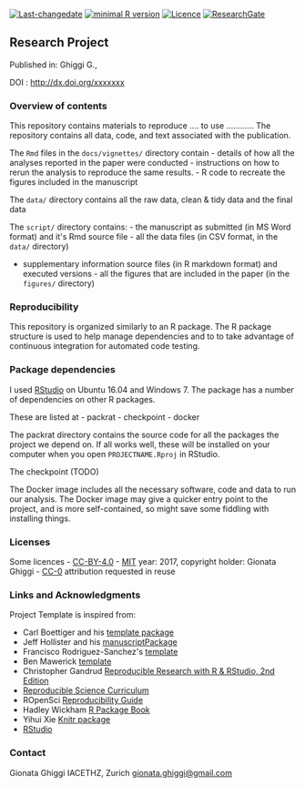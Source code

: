 <!-- README.md is generated from README.Rmd. Please edit that file -->
[![Last-changedate](https://img.shields.io/badge/last%20change-2017--09--04-brightgreen.svg)](https://github.com/benmarwick/researchcompendium/commits/master) [![minimal R version](https://img.shields.io/badge/R%3E%3D-3.3.3-brightgreen.svg)](https://cran.r-project.org/) [![Licence](https://img.shields.io/github/license/mashape/apistatus.svg)](http://choosealicense.com/licenses/mit/) [![ResearchGate](https://img.shields.io/badge/ResearchGate-ETHZ-green.svg)](https://www.researchgate.net/profile/Gionata_Ghiggi)

Research Project
----------------

Published in: Ghiggi G.,

DOI : <http://dx.doi.org/xxxxxxx>

### Overview of contents

This repository contains materials to reproduce .... to use ............ The repository contains all data, code, and text associated with the publication.

The `Rmd` files in the `docs/vignettes/` directory contain - details of how all the analyses reported in the paper were conducted - instructions on how to rerun the analysis to reproduce the same results. - R code to recreate the figures included in the manuscript

The `data/` directory contains all the raw data, clean & tidy data and the final data

The `script/` directory contains: - the manuscript as submitted (in MS Word format) and it's Rmd source file - all the data files (in CSV format, in the `data/` directory)
- supplementary information source files (in R markdown format) and executed versions - all the figures that are included in the paper (in the `figures/` directory)

### Reproducibility

This repository is organized similarly to an R package. The R package structure is used to help manage dependencies and to to take advantage of continuous integration for automated code testing.

### Package dependencies

I used [RStudio](http://www.rstudio.com/products/rstudio/) on Ubuntu 16.04 and Windows 7. The package has a number of dependencies on other R packages.

These are listed at - packrat - checkpoint - docker

The packrat directory contains the source code for all the packages the project we depend on. If all works well, these will be installed on your computer when you open `PROJECTNAME.Rproj` in RStudio.

The checkpoint (TODO)

The Docker image includes all the necessary software, code and data to run our analysis. The Docker image may give a quicker entry point to the project, and is more self-contained, so might save some fiddling with installing things.

### Licenses

Some licences - [CC-BY-4.0](http://creativecommons.org/licenses/by/4.0/) - [MIT](http://opensource.org/licenses/MIT) year: 2017, copyright holder: Gionata Ghiggi - [CC-0](http://creativecommons.org/publicdomain/zero/1.0/) attribution requested in reuse

### Links and Acknowledgments

Project Template is inspired from:

-   Carl Boettiger and his [template package](https://github.com/cboettig/template)
-   Jeff Hollister and his [manuscriptPackage](https://github.com/jhollist/manuscriptPackage)
-   Francisco Rodriguez-Sanchez's [template](https://github.com/Pakillo/template)
-   Ben Mawerick [template](https://github.com/benmarwick/researchcompendium)
-   Christopher Gandrud [Reproducible Research with R & RStudio, 2nd Edition](https://github.com/christophergandrud/Rep-Res-Book)
-   [Reproducible Science Curriculum](https://github.com/Reproducible-Science-Curriculum/rr-init)
-   ROpenSci [Reproducibility Guide](http://ropensci.github.io/reproducibility-guide/)
-   Hadley Wickham [R Package Book](http://r-pkgs.had.co.nz/)
-   Yihui Xie [Knitr package](http://yihui.name/knitr/)
-   [RStudio](https://www.rstudio.com/)

### Contact

Gionata Ghiggi IACETHZ, Zurich <gionata.ghiggi@gmail.com>
